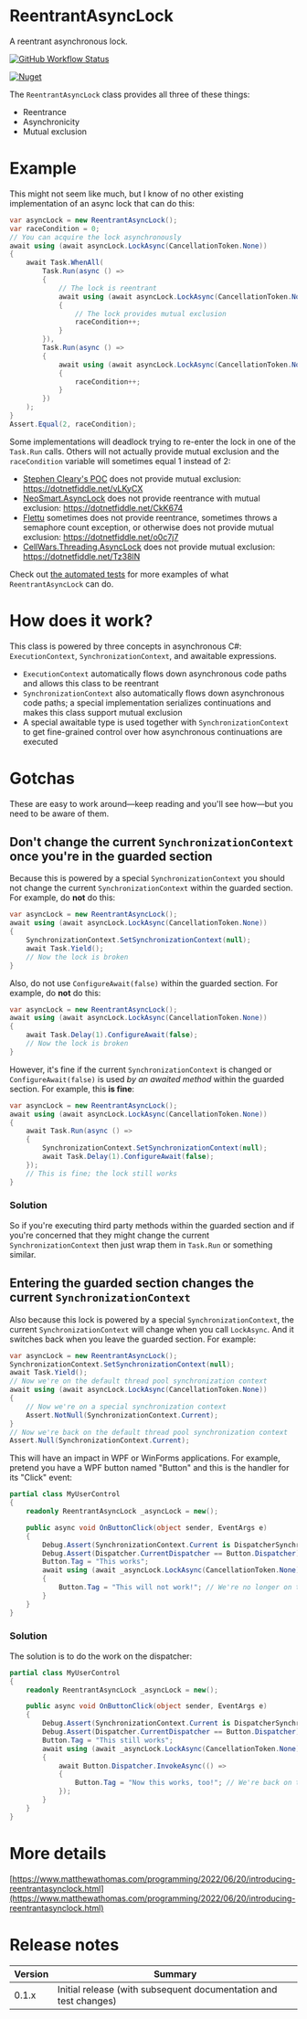 # ReentrantAsyncLock

A reentrant asynchronous lock.

[![GitHub Workflow Status](https://img.shields.io/github/workflow/status/matthew-a-thomas/cs-reentrant-async-lock/.NET)](https://github.com/matthew-a-thomas/cs-reentrant-async-lock)

[![Nuget](https://img.shields.io/nuget/v/ReentrantAsyncLock)](https://www.nuget.org/packages/ReentrantAsyncLock)

The `ReentrantAsyncLock` class provides all three of these things:
* Reentrance
* Asynchronicity
* Mutual exclusion

# Example

This might not seem like much, but I know of no other existing implementation of
an async lock that can do this:

```csharp
var asyncLock = new ReentrantAsyncLock();
var raceCondition = 0;
// You can acquire the lock asynchronously
await using (await asyncLock.LockAsync(CancellationToken.None))
{
    await Task.WhenAll(
        Task.Run(async () =>
        {
            // The lock is reentrant
            await using (await asyncLock.LockAsync(CancellationToken.None))
            {
                // The lock provides mutual exclusion
                raceCondition++;
            }
        }),
        Task.Run(async () =>
        {
            await using (await asyncLock.LockAsync(CancellationToken.None))
            {
                raceCondition++;
            }
        })
    );
}
Assert.Equal(2, raceCondition);
```

Some implementations will deadlock trying to re-enter the lock in one of the
`Task.Run` calls. Others will not actually provide mutual exclusion and the
`raceCondition` variable will sometimes equal 1 instead of 2:

* [Stephen Cleary's POC](https://github.com/StephenCleary/AsyncEx/blob/v4/Source/Unit%20Tests/AdvancedExamples/RecursiveAsyncLockExample.cs) does not provide mutual exclusion: https://dotnetfiddle.net/vLKyCX
* [NeoSmart.AsyncLock](https://github.com/neosmart/AsyncLock) does not provide reentrance with mutual exclusion: https://dotnetfiddle.net/CkK674
* [Flettu](https://github.com/mysteryjeans/Flettu/) sometimes does not provide reentrance, sometimes throws a semaphore count exception, or otherwise does not provide mutual exclusion: https://dotnetfiddle.net/o0c7j7
* [CellWars.Threading.AsyncLock](https://github.com/jasonkuo41/CellWars.Threading.AsyncLock) does not provide mutual exclusion: https://dotnetfiddle.net/Tz38lN

Check out
[the automated tests](https://github.com/matthew-a-thomas/cs-reentrant-async-lock/blob/main/ReentrantAsyncLock.Tests/ReentrantAsyncLockClass.cs)
for more examples of what `ReentrantAsyncLock` can do.

# How does it work?

This class is powered by three concepts in asynchronous C#: `ExecutionContext`,
`SynchronizationContext`, and awaitable expressions.

* `ExecutionContext` automatically flows down asynchronous code paths and allows
  this class to be reentrant
* `SynchronizationContext` also automatically flows down asynchronous code
  paths; a special implementation serializes continuations and makes this class
  support mutual exclusion
* A special awaitable type is used together with `SynchronizationContext` to get
  fine-grained control over how asynchronous continuations are executed

# Gotchas

These are easy to work around&mdash;keep reading and you'll see how&mdash;but
you need to be aware of them.

## Don't change the current `SynchronizationContext` once you're in the guarded section

Because this is powered by a special `SynchronizationContext` you should not
change the current `SynchronizationContext` within the guarded section. For
example, do **not** do this:

```csharp
var asyncLock = new ReentrantAsyncLock();
await using (await asyncLock.LockAsync(CancellationToken.None))
{
    SynchronizationContext.SetSynchronizationContext(null);
    await Task.Yield();
    // Now the lock is broken
}
```

Also, do not use `ConfigureAwait(false)` within the guarded section. For
example, do **not** do this:

```csharp
var asyncLock = new ReentrantAsyncLock();
await using (await asyncLock.LockAsync(CancellationToken.None))
{
    await Task.Delay(1).ConfigureAwait(false);
    // Now the lock is broken
}
```

However, it's fine if the current `SynchronizationContext` is changed or
`ConfigureAwait(false)` is used _by an awaited method_ within the guarded
section. For example, this **is fine**:

```csharp
var asyncLock = new ReentrantAsyncLock();
await using (await asyncLock.LockAsync(CancellationToken.None))
{
    await Task.Run(async () =>
    {
        SynchronizationContext.SetSynchronizationContext(null);
        await Task.Delay(1).ConfigureAwait(false);
    });
    // This is fine; the lock still works
}
```

### Solution

So if you're executing third party methods within the guarded section and if
you're concerned that they might change the current `SynchronizationContext`
then just wrap them in `Task.Run` or something similar.

## Entering the guarded section changes the current `SynchronizationContext`

Also because this lock is powered by a special `SynchronizationContext`, the
current `SynchronizationContext` will change when you call `LockAsync`. And it
switches back when you leave the guarded section. For example:

```csharp
var asyncLock = new ReentrantAsyncLock();
SynchronizationContext.SetSynchronizationContext(null);
await Task.Yield();
// Now we're on the default thread pool synchronization context
await using (await asyncLock.LockAsync(CancellationToken.None))
{
    // Now we're on a special synchronization context
    Assert.NotNull(SynchronizationContext.Current);
}
// Now we're back on the default thread pool synchronization context
Assert.Null(SynchronizationContext.Current);
```

This will have an impact in WPF or WinForms applications. For example, pretend
you have a WPF button named "Button" and this is the handler for its "Click"
event:

```csharp
partial class MyUserControl
{
    readonly ReentrantAsyncLock _asyncLock = new();

    public async void OnButtonClick(object sender, EventArgs e)
    {
        Debug.Assert(SynchronizationContext.Current is DispatcherSynchronizationContext);
        Debug.Assert(Dispatcher.CurrentDispatcher == Button.Dispatcher);
        Button.Tag = "This works";
        await using (await _asyncLock.LockAsync(CancellationToken.None))
        {
            Button.Tag = "This will not work!"; // We're no longer on the dispatcher
        }
    }
}
```

### Solution

The solution is to do the work on the dispatcher:

```csharp
partial class MyUserControl
{
    readonly ReentrantAsyncLock _asyncLock = new();

    public async void OnButtonClick(object sender, EventArgs e)
    {
        Debug.Assert(SynchronizationContext.Current is DispatcherSynchronizationContext);
        Debug.Assert(Dispatcher.CurrentDispatcher == Button.Dispatcher);
        Button.Tag = "This still works";
        await using (await _asyncLock.LockAsync(CancellationToken.None))
        {
            await Button.Dispatcher.InvokeAsync(() =>
            {
                Button.Tag = "Now this works, too!"; // We're back on the dispatcher
            });
        }
    }
}
```

# More details

[https://www.matthewathomas.com/programming/2022/06/20/introducing-reentrantasynclock.html](https://www.matthewathomas.com/programming/2022/06/20/introducing-reentrantasynclock.html)

# Release notes

|Version|Summary|
|-|-|
|0.1.x|Initial release (with subsequent documentation and test changes)|